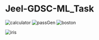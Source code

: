 # Jeel-GDSC-ML_Task
![calculator](https://github.com/doshijeel99/Jeel-GDSC-ML_Task/assets/95666652/3d6b0900-06f8-492e-abcc-b2f3d6f9a7ee)
![passGen](https://github.com/doshijeel99/Jeel-GDSC-ML_Task/assets/95666652/a631fc09-c303-4707-a9dc-b85edba3aecb)
![boston](https://github.com/doshijeel99/Jeel-GDSC-ML_Task/assets/95666652/d3822453-ea3b-4740-99cc-bdaf027d31cf)


![iris](https://github.com/doshijeel99/Jeel-GDSC-ML_Task/assets/95666652/57337d00-bbdb-4e45-b579-c8b5f1381636)
